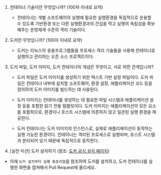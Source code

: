 1. 컨테이너 기술이란 무엇입니까? (100자 이내로 요약)

   - 컨테이너는 개별 소프트웨어의 실행에 필요한 실행환경을 독립적으로 운용할 수 있도록 기반환경 또는 다른 실행환경과의 간섭을 막고 실행의 독립성을 확보해주는 운영체계 수준의 격리 기술이다.

2. 도커란 무엇입니까? (100자 이내로 요약)

   - 도커는 리눅스의 응용프로그램들을 프로세스 격리 기술들을 사용해 컨테이너로 실행하고 관리하는 오픈 소스 프로젝트이다.

3. 도커 파일, 도커 이미지, 도커 컨테이너의 개념은 무엇이고, 서로 어떤 관계입니까?

   - 도커 파일은 도커 이미지를 생성하기 위한 텍스트 기반 설정 파일이다. 도커 파일은 컨테이너 내부에 설치할 소프트웨어, 환경 설정, 애플리케이션 코드 등을 정의하여 도커 이미지를 빌드하는 데 사용된다.

   - 도커 이미지는 컨테이너를 생성하는 데 필요한 파일 시스템과 애플리케이션 설정 등을 포함한 읽기 전용 템플릿이다. 도커 이미지는 애플리케이션의 모든 요소를 포함하므로, 환경이나 호스트 시스템에 의존하지 않고 일관된 실행 환경을 제공한다.

   - 도커 컨테이너는 도커 이미지의 인스턴스로, 실제로 애플리케이션이 동작하는 실행 가능한 환경이다. 컨테이너는 격리된 프로세스로 실행되며, 호스트 시스템과 분리되어 있기 때문에 독립적으로 동작한다.

4. [실전 미션] 도커 설치하기 (참조: [도커 공식 설치 페이지](https://docs.docker.com/engine/install/))

- 아래 `도커 설치부터 실행 튜토리얼`을 참조하여 도커를 설치하고, 도커 컨테이너를 실행한 화면을 캡쳐해서 Pull Request에 올리세요.
